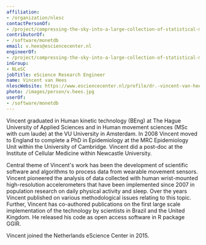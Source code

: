 ```yaml
---
affiliation:
- /organization/nlesc
contactPersonOf:
- /project/compressing-the-sky-into-a-large-collection-of-statistical-models
contributorOf:
- /software/monetdb
email: v.hees@esciencecenter.nl
engineerOf:
- /project/compressing-the-sky-into-a-large-collection-of-statistical-models
inGroup:
- NLeSC
jobTitle: eScience Research Engineer
name: Vincent van Hees
nlescWebsite: https://www.esciencecenter.nl/profile/dr.-vincent-van-hees
photo: /images/person/v.hees.jpg
userOf:
- /software/monetdb
---
```

Vincent graduated in Human kinetic technology (BEng) at The Hague University of Applied Sciences and in Human movement sciences (MSc with cum laude) at the VU University in Amsterdam. In 2008 Vincent moved to England to complete a PhD in Epidemiology at the MRC Epidemiology Unit within the University of Cambridge. Vincent did a post-doc at the Institute of Cellular Medicine within Newcastle University.

Central theme of Vincent's work has been the development of scientific software and algorithms to process data from wearable movement sensors. Vincent pioneered the analysis of data collected with human wrist-mounted high-resolution accelerometers that have been implemented since 2007 in population research on daily physical activity and sleep. Over the years Vincent published on various methodological issues relating to this topic. Further, Vincent has co-authored publications on the first large scale implementation of the technology by scientists in Brazil and the United Kingdom. He released his code as open access software in R package GGIR.

Vincent joined the Netherlands eScience Center in 2015.
